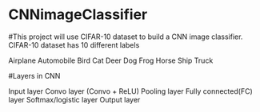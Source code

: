 # CNNimageClassifier

#This project will use CIFAR-10 dataset to build a CNN image classifier. CIFAR-10 dataset has 10 different labels

Airplane
Automobile
Bird
Cat
Deer
Dog
Frog
Horse
Ship
Truck

#Layers in CNN 

Input layer
Convo layer (Convo + ReLU)
Pooling layer
Fully connected(FC) layer
Softmax/logistic layer
Output layer





